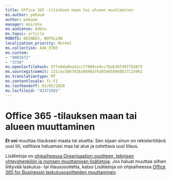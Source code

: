 ```yaml
---
title: Office 365 -tilauksen maan tai alueen muuttaminen
ms.author: pebaum
author: pebaum
manager: mnirkhe
ms.audience: Admin
ms.topic: article
ROBOTS: NOINDEX, NOFOLLOW
localization_priority: Normal
ms.collection: Adm_O365
ms.custom:
- "9001671"
- "3738"
ms.openlocfilehash: 07fa9da6ba42cc77989ce9cc7bab30fd9ff92875
ms.sourcegitcommit: 221cec50b7026a8d48a743034658460b17115061
ms.translationtype: MT
ms.contentlocale: fi-FI
ms.lasthandoff: 03/02/2020
ms.locfileid: "42371581"
---
```

# <a name="change-the-country-or-region-for-your-office-365-subscription"></a>Office 365 -tilauksen maan tai alueen muuttaminen

**Et voi** muuttaa tilauksesi maata tai aluetta. Sen sijaan sinun on rekisteröitävä uusi tili, valittava haluamasi maa tai alue ja ostettava uusi tilaus. 

Lisätietoja on [ohjeaiheessa Organisaation osoitteen, teknisen yhteyshenkilön ja monsen muuttamisen lisätietoja](https://docs.microsoft.com/en-us/microsoft-365/admin/manage/change-address-contact-and-more?view=o365-worldwide). Jos haluat muuttaa siihen liittyvää laskutus- tai tilausosoitetta, katso Lisätietoja on ohjeaiheessa [Office 365 for Businessin laskutusosoitteiden muuttaminen](https://docs.microsoft.com/en-us/microsoft-365/commerce/billing-and-payments/change-your-billing-addresses?view=o365-worldwide). 
